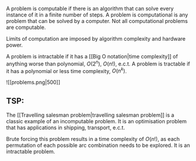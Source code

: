 
A problem is computable if there is an algorithm that can solve every instance of it in a finite number of steps. A problem is computational is any problem that can be solved by a computer. Not all computational problems are computable.

Limits of computation are imposed by algorithm complexity and hardware power.

A problem is intractable if it has a [[Big O notation|time complexity]] of anything worse than polynomial, $O(2^n)$, $O(n!)$, e.c.t. A problem is tractable if it has a polynomial or less time complexity, $O(n^k)$.

![[problems.png|500]]

## TSP:

The [[Travelling salesman problem|travelling salesman problem]] is a classic example of an incomputable problem. It is an optimisation problem that has applications in shipping, transport, e.c.t. 

Brute forcing this problem results in a time complexity of $O(n!)$, as each permutation of each possible arc combination needs to be explored. It is an intractable problem.
